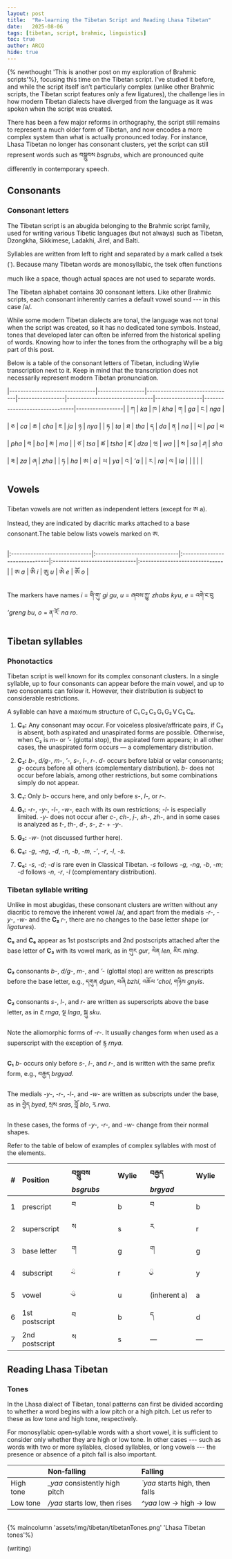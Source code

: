 ```yaml
---
layout: post
title:  "Re-learning the Tibetan Script and Reading Lhasa Tibetan"
date:   2025-08-06
tags: [tibetan, script, brahmic, linguistics]
toc: true
author: ARCO
hide: true
---
```


{% newthought 'This is another post on my exploration of Brahmic scripts'%}, focusing this time on the Tibetan script. I’ve studied it before, and while the script itself isn’t particularly complex (unlike other Brahmic scripts, the Tibetan script features only a few ligatures), the challenge lies in how modern Tibetan dialects have diverged from the language as it was spoken when the script was created. 

There has been a few major reforms in orthography, the script still remains to represent a much older form of Tibetan, and now encodes a more complex system than what is actually pronounced today. For instance, Lhasa Tibetan no longer has consonant clusters, yet the script can still represent words such as <span lang="bo">བསྒྲུབས</span> *bsgrubs*, which are pronounced quite differently in contemporary speech.

## Consonants
### Consonant letters

The Tibetan script is an abugida belonging to the Brahmic script family, used for writing various Tibetic languages (but not always) such as Tibetan, Dzongkha, Sikkimese, Ladakhi, Jirel, and Balti. 

Syllables are written from left to right and separated by a mark called a tsek (<span lang="bo">་</span>). Because many Tibetan words are monosyllabic, the tsek often functions much like a space, though actual spaces are not used to separate words.

The Tibetan alphabet contains 30 consonant letters. Like other Brahmic scripts, each consonant inherently carries a default vowel sound --- in this case /a/. 

While some modern Tibetan dialects are tonal, the language was not tonal when the script was created, so it has no dedicated tone symbols. Instead, tones that developed later can often be inferred from the historical spelling of words. Knowing how to infer the tones from the orthography will be a big part of this post. 

Below is a table of the consonant letters of Tibetan, including Wylie transcription next to it. Keep in mind that the transcription does not necessarily represent modern Tibetan pronunciation.


|-------------------------------|-----------------|-------------------------------|-----------------|-------------------------------|-----------------|-------------------------------|-----------------|
| <span lang="bo">ཀ</span>      | *ka*            | <span lang="bo">ཁ</span>      | *kha*           | <span lang="bo">ག</span>      | *ga*            | <span lang="bo">ང</span>      | *nga*           |
| <span lang="bo">ཅ</span>      | *ca*            | <span lang="bo">ཆ</span>      | *cha*           | <span lang="bo">ཇ</span>      | *ja*            | <span lang="bo">ཉ</span>      | *nya*           |
| <span lang="bo">ཏ</span>      | *ta*            | <span lang="bo">ཐ</span>      | *tha*           | <span lang="bo">ད</span>      | *da*            | <span lang="bo">ན</span>      | *na*            |
| <span lang="bo">པ</span>      | *pa*            | <span lang="bo">ཕ</span>      | *pha*           | <span lang="bo">བ</span>      | *ba*            | <span lang="bo">མ</span>      | *ma*            |
| <span lang="bo">ཙ</span>      | *tsa*           | <span lang="bo">ཚ</span>      | *tsha*          | <span lang="bo">ཛ</span>      | *dza*           | <span lang="bo">ཝ</span>      | *wa*            |
| <span lang="bo">ས</span>      | *sa*            | <span lang="bo">ཤ</span>      | *sha*           | <span lang="bo">ཟ</span>      | *za*            | <span lang="bo">ཞ</span>      | *zha*           |
| <span lang="bo">ཧ</span>      | *ha*            | <span lang="bo">ཨ</span>      | *a*             | <span lang="bo">ཡ</span>      | *ya*            | <span lang="bo">འ</span>      | *’a*            |
| <span lang="bo">ར</span>      | *ra*            | <span lang="bo">ལ</span>      | *la*            |                               |                 |                               |                 |

## Vowels

Tibetan vowels are not written as independent letters (except for <span lang="bo">ཨ</span> a). Instead, they are indicated by diacritic marks attached to a base consonant.The table below lists vowels marked on <span lang="bo">ཨ</span>. 

|:-----------------------------|:------------------------------|:------------------------------|:------------------------------|:------------------------------|
| <span lang="bo">ཨ</span> *a* | <span lang="bo">ཨི</span> *i* | <span lang="bo">ཨུ</span> *u* | <span lang="bo">ཨེ</span> *e* | <span lang="bo">ཨོ</span> *o* |

The markers have names *i* = <span lang="bo">གི་གུ་</span> *gi gu*, *u* = <span lang="bo">ཞབས་ཀྱུ་</span> *zhabs kyu*, *e* = <span lang="bo">འགེ་ང་བུ</span> *’greng bu*, *o* = <span lang="bo">ན་རོ་</span> *na ro*.

## Tibetan syllables
### Phonotactics

Tibetan script is well known for its complex consonant clusters. In a single syllable, up to four consonants can appear before the main vowel, and up to two consonants can follow it. However, their distribution is subject to considerable restrictions.

A syllable can have a maximum structure of C₁ C₂ C₃ G₁ G₂ V C₅ C₆. 

1. **C₃:** Any consonant may occur. For voiceless plosive/affricate pairs, if C₂ is absent, both aspirated and unaspirated forms are possible. Otherwise, when C₂ is *m-* or *’-* (glottal stop), the aspirated form appears; in all other cases, the unaspirated form occurs — a complementary distribution.

2. **C₂:** *b-*, *d/g-*, *m-*, *’-*, *s-*, *l-*, *r-*. *d-* occurs before labial or velar consonants; *g-* occurs before all others (complementary distribution). *b-* does not occur before labials, among other restrictions, but some combinations simply do not appear.

3. **C₁:** Only *b-* occurs here, and only before *s-*, *l-*, or *r-*.

4. **G₁:** *-r-*, *-y-*, *-l-*, *-w-*, each with its own restrictions; *-l-* is especially limited. *-y-* does not occur after *c-*, *ch-*, *j-*, *sh-*, *zh-*, and in some cases is analyzed as *t-*, *th-*, *d-*, *s-*, *z-* + *-y-*.

5. **G₂:** *-w-* (not discussed further here).

6. **C₅:** *-g*, *-ng*, *-d*, *-n*, *-b*, *-m*, *-’*, *-r*, *-l*, *-s*.

7. **C₆:** *-s*, *-d*; *-d* is rare even in Classical Tibetan. *-s* follows *-g*, *-ng*, *-b*, *-m*; *-d* follows *-n*, *-r*, *-l* (complementary distribution).

### Tibetan syllable writing

Unlike in most abugidas, these consonant clusters are written without any diacritic to remove the inherent vowel /a/, and apart from the medials *-r-*, *-y-*, *-w-* and the **C₂** *r-*, there are no changes to the base letter shape (or *ligatures*).

**C₅** and **C₆** appear as 1st postscripts and 2nd postscripts attached after the base letter of **C₃** with its vowel mark, as in <span lang="bo">གུར</span> *gur*, <span lang="bo">ལེན</span> *len*, <span lang="bo">མིང</span> *ming*.  

**C₂** consonants *b-*, *d/g-*, *m-*, and *’-* (glottal stop) are written as prescripts before the base letter, e.g., <span lang="bo">དགུན</span> *dgun*, <span lang="bo">བཞི</span> *bzhi*, <span lang="bo">འཆོལ</span> *’chol*, <span lang="bo">གཉིས</span> *gnyis*.

**C₂** consonants *s-*, *l-*, and *r-* are written as superscripts above the base letter, as in <span lang="bo">རྔ</span> *rnga*, <span lang="bo">ལྔ</span> *lnga*, <span lang="bo">སྐུ</span> *sku*.

Note the allomorphic forms of *-r-*. It usually changes form when used as a superscript with the exception of <span lang="bo">རྙ</span> *rnya*. 

 **C₁** *b-* occurs only before *s-*, *l-*, and *r-*, and is written with the same prefix form, e.g., <span lang="bo">བརྒྱད</span> *brgyad*.

The medials *-y-*, *-r-*, *-l-*, and *-w-* are written as subscripts under the base, as in <span lang="bo">བྱེད</span> *byed*, <span lang="bo">སྲས</span> *sras*, <span lang="bo">བློ</span> *blo*, <span lang="bo">རྭ</span> *rwa*.

In these cases, the forms of *-y-*, *-r-*, and *-w-* change from their normal shapes.

Refer to the table of below of examples of complex syllables with most of the elements.

| # | Position        | <span lang="bo">བསྒྲུབས</span> *bsgrubs* | Wylie &nbsp;&nbsp;&nbsp;&nbsp;&nbsp;  | <span lang="bo">བརྒྱད</span> *brgyad* &nbsp;&nbsp;&nbsp;| Wylie &nbsp;&nbsp;&nbsp;&nbsp;&nbsp;  |
|:--|:----------------|:--------------------------------------------|:-------|:------------------------------------------|:-------|
| 1 | prescript       | <span lang="bo">བ</span>                    | b      | <span lang="bo">བ</span>                  | b      |
| 2 | superscript     | <span lang="bo">ས</span>                    | s      | <span lang="bo">ར</span>                  | r      |
| 3 | base letter | <span lang="bo">ག</span>                    | g      | <span lang="bo">ག</span>                  | g      |
| 4 | subscript       | <span lang="bo">ྲ</span>                    | r      | <span lang="bo">ྱ</span>                  | y      |
| 5 | vowel           | <span lang="bo">ུ</span>                    | u      | <span lang="bo"> </span> (inherent a)     | a      |
| 6 | 1st postscript  | <span lang="bo">བ</span>                    | b      | <span lang="bo">ད</span>                  | d      |
| 7 | 2nd postscript  | <span lang="bo">ས</span>                    | s      | —                                         | —      |

## Reading Lhasa Tibetan
### Tones

In the Lhasa dialect of Tibetan, tonal patterns can first be divided according to whether a word begins with a low pitch or a high pitch. Let us refer to these as low tone and high tone, respectively.

For monosyllabic open-syllable words with a short vowel, it is sufficient to consider only whether they are high or low tone. In other cases --- such as words with two or more syllables, closed syllables, or long vowels --- the presence or absence of a pitch fall is also important.

|      | Non‑falling                         | Falling                            |
|:-----|:------------------------------------|:------------------------------------|
| High tone | *_yaa* consistently high pitch | *`yaa* starts high, then falls |
| Low tone  | */yaa* starts low, then rises  | *^yaa* low → high → low          |

&nbsp;  
{% maincolumn 'assets/img/tibetan/tibetanTones.png' 'Lhasa Tibetan tones'%}


(writing)